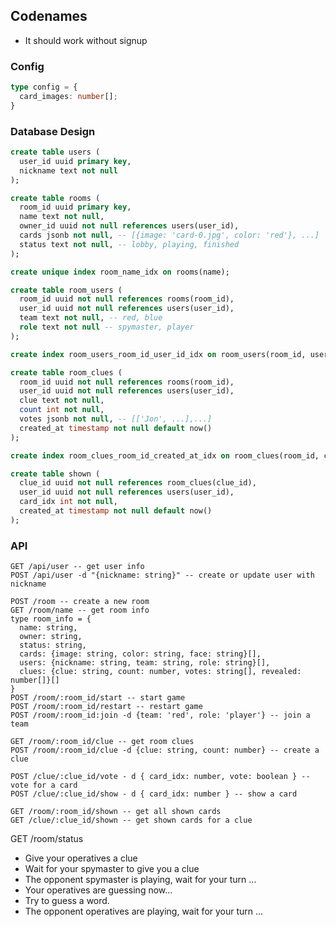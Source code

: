 ## Codenames

- It should work without signup

### Config

```ts
type config = {
  card_images: number[];
}
```

### Database Design
```sql
create table users (
  user_id uuid primary key,
  nickname text not null
);

create table rooms (
  room_id uuid primary key,
  name text not null,
  owner_id uuid not null references users(user_id),
  cards jsonb not null, -- [{image: 'card-0.jpg', color: 'red'}, ...]
  status text not null, -- lobby, playing, finished
);

create unique index room_name_idx on rooms(name);

create table room_users (
  room_id uuid not null references rooms(room_id),
  user_id uuid not null references users(user_id),
  team text not null, -- red, blue
  role text not null -- spymaster, player
);

create index room_users_room_id_user_id_idx on room_users(room_id, user_id);

create table room_clues (
  room_id uuid not null references rooms(room_id),
  user_id uuid not null references users(user_id),
  clue text not null,
  count int not null,
  votes jsonb not null, -- [['Jon', ...],...]
  created_at timestamp not null default now()
);

create index room_clues_room_id_created_at_idx on room_clues(room_id, created_at);

create table shown (
  clue_id uuid not null references room_clues(clue_id),
  user_id uuid not null references users(user_id),
  card_idx int not null,
  created_at timestamp not null default now()
);


```
### API

```
GET /api/user -- get user info
POST /api/user -d "{nickname: string}" -- create or update user with nickname

POST /room -- create a new room
GET /room/name -- get room info
type room_info = {
  name: string,
  owner: string,
  status: string,
  cards: {image: string, color: string, face: string}[],
  users: {nickname: string, team: string, role: string}[],
  clues: {clue: string, count: number, votes: string[], revealed: number[]}[]
}
POST /room/:room_id/start -- start game
POST /room/:room_id/restart -- restart game
POST /room/:room_id:join -d {team: 'red', role: 'player'} -- join a team

GET /room/:room_id/clue -- get room clues
POST /room/:room_id/clue -d {clue: string, count: number} -- create a clue

POST /clue/:clue_id/vote - d { card_idx: number, vote: boolean } -- vote for a card
POST /clue/:clue_id/show - d { card_idx: number } -- show a card

GET /room/:room_id/shown -- get all shown cards
GET /clue/:clue_id/shown -- get shown cards for a clue
```

GET /room/status
- Give your operatives a clue
- Wait for your spymaster to give you a clue
- The opponent spymaster is playing, wait for your turn ...
- Your operatives are guessing now...
- Try to guess a word.
- The opponent operatives are playing, wait for your turn ...
```
